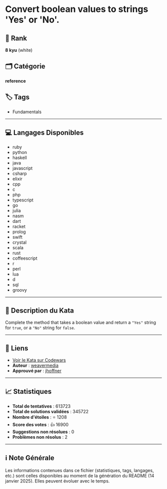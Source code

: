 # Convert boolean values to strings 'Yes' or 'No'.

## 🏅 Rank
**8 kyu** (white)

## 🗂️ Catégorie
**reference**

## 🏷️ Tags
- Fundamentals

---

## 💻 Langages Disponibles
- ruby
- python
- haskell
- java
- javascript
- csharp
- elixir
- cpp
- c
- php
- typescript
- go
- julia
- nasm
- dart
- racket
- prolog
- swift
- crystal
- scala
- rust
- coffeescript
- r
- perl
- lua
- d
- sql
- groovy

---

## 📜 Description du Kata

Complete the method that takes a boolean value and return a `"Yes"` string for `true`, or a `"No"` string for `false`.


---

## 🔗 Liens
- [Voir le Kata sur Codewars](https://www.codewars.com/kata/53369039d7ab3ac506000467)
- **Auteur** : [weavermedia](https://www.codewars.com/users/weavermedia)
- **Approuvé par** : [jhoffner](https://www.codewars.com/users/jhoffner)

---

## 📈 Statistiques
- **Total de tentatives** : 613723
- **Total de solutions validées** : 345722
- **Nombre d'étoiles** : ⭐ 1208
- **Score des votes** : 👍 16900
- **Suggestions non résolues** : 0
- **Problèmes non résolus** : 2

---

## ℹ️ Note Générale
Les informations contenues dans ce fichier (statistiques, tags, langages, etc.) sont celles disponibles au moment de la génération du README (14 janvier 2025). Elles peuvent évoluer avec le temps.

